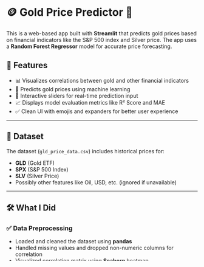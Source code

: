 # 🪙 Gold Price Predictor 💸

This is a web-based app built with **Streamlit** that predicts gold prices based on financial indicators like the S&P 500 index and Silver price. The app uses a **Random Forest Regressor** model for accurate price forecasting.

## 🚀 Features

- 📊 Visualizes correlations between gold and other financial indicators
- 🧠 Predicts gold prices using machine learning
- 🧰 Interactive sliders for real-time prediction input
- 📈 Displays model evaluation metrics like R² Score and MAE
- ✅ Clean UI with emojis and expanders for better user experience

---

## 📂 Dataset

The dataset (`gld_price_data.csv`) includes historical prices for:

- **GLD** (Gold ETF)
- **SPX** (S&P 500 Index)
- **SLV** (Silver Price)
- Possibly other features like Oil, USD, etc. (ignored if unavailable)

---

## 🛠 What I Did

### ✅ Data Preprocessing

- Loaded and cleaned the dataset using **pandas**
- Handled missing values and dropped non-numeric columns for correlation
- Visualized correlation matrix using **Seaborn** heatmap

### ✅ Feature Selection

- Selected features based on high correlation with the target `GLD` value
- Dynamically handled missing features (`Oil`, `USD`, etc.)

### ✅ Model Building

- Split data into training and testing sets
- Trained a **Random Forest Regressor** from `sklearn.ensemble`
- Evaluated the model using:
  - **R² Score**
  - **Mean Absolute Error (MAE)**

### ✅ Streamlit App

- Added clean UI with Streamlit components like:
  - Sliders for user input
  - Charts and heatmaps
  - Expanders for data insight
- Wrapped everything in an interactive app for real-time gold price prediction

---

## ▶️ How to Run

1. Clone the repo:
   ```bash
   git clone https://github.com/your-username/gold-price-predictor.git
   cd gold-price-predictor
